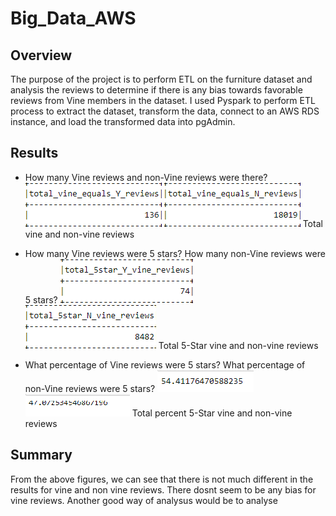 # Big_Data_AWS

## **Overview**
The purpose of the project is to perform ETL on the furniture dataset and analysis the reviews to determine if there is any bias towards favorable reviews from Vine members in the dataset. I used Pyspark to perform ETL process to extract the dataset, transform the data, connect to an AWS RDS instance, and load the transformed data into pgAdmin. 

## **Results**

* How many Vine reviews and non-Vine reviews were there?
![total_vine_reviews](./total_vine_reviews.png)
![total_non_vine_reviews](./total_non_vine_reviews.png)
Total vine and non-vine reviews


* How many Vine reviews were 5 stars? How many non-Vine reviews were 5 stars?
![total_5star_vine_reviews](./total_5star_vine_reviews.png)
![total_5star_non_vine_reviews](./total_5star_non_vine_reviews.png)
Total 5-Star vine and non-vine reviews


* What percentage of Vine reviews were 5 stars? What percentage of non-Vine reviews were 5 stars?
![total_percent_5star_vine_reviews](./total_percent_5star_vine_reviews.png)
![total_percent_5star_percent_non_vine_reviews](./total_percent_5star_non_vine_reviews.png)
Total percent 5-Star vine and non-vine reviews


## **Summary**
From the above figures, we can see that there is not much different in the results for vine and non vine reviews. There dosnt seem to be any bias for vine reviews.
Another good way of analysus would be to analyse 
